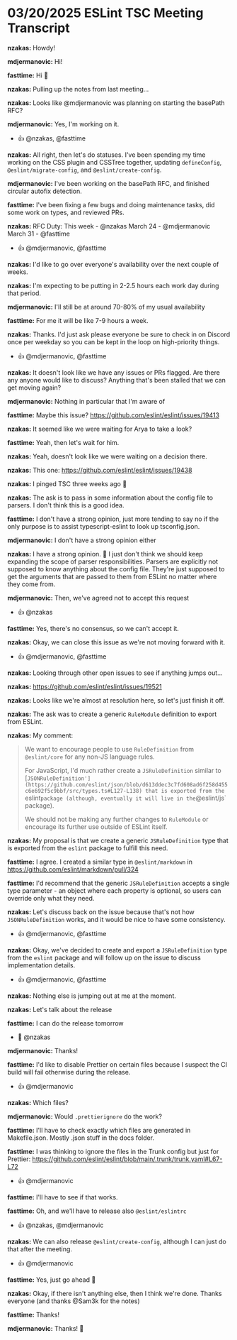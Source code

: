 # 03/20/2025 ESLint TSC Meeting Transcript

**nzakas:** Howdy!

**mdjermanovic:** Hi!

**fasttime:** Hi 👋

**nzakas:** Pulling up the notes from last meeting...

**nzakas:** Looks like @mdjermanovic was planning on starting the basePath RFC?

**mdjermanovic:** Yes, I'm working on it.
 * 👍 @nzakas, @fasttime

**nzakas:** All right, then let's do statuses. I've been spending my time working on the CSS plugin and CSSTree together, updating `defineConfig`, `@eslint/migrate-config`, and `@eslint/create-config`.

**mdjermanovic:** I've been working on the basePath RFC, and finished circular autofix detection.

**fasttime:** I've been fixing a few bugs and doing maintenance tasks, did some work on types, and reviewed PRs.

**nzakas:** RFC Duty:
This week - @nzakas 
March 24 - @mdjermanovic 
March 31 - @fasttime
 * 👍 @mdjermanovic, @fasttime

**nzakas:** I'd like to go over everyone's availability over the next couple of weeks.

**nzakas:** I'm expecting to be putting in 2-2.5 hours each work day during that period.

**mdjermanovic:** I'll still be at around 70-80% of my usual availability

**fasttime:** For me it will be like 7-9 hours a week.

**nzakas:** Thanks. I'd just ask please everyone be sure to check in on Discord once per weekday so you can be kept in the loop on high-priority things.
 * 👍 @mdjermanovic, @fasttime

**nzakas:** It doesn't look like we have any issues or PRs flagged. Are there any anyone would like to discuss? Anything that's been stalled that we can get moving again?

**mdjermanovic:** Nothing in particular that I'm aware of

**fasttime:** Maybe this issue? https://github.com/eslint/eslint/issues/19413

**nzakas:** It seemed like we were waiting for Arya to take a look?

**fasttime:** Yeah, then let's wait for him.

**nzakas:** Yeah, doesn't look like we were waiting on a decision there.

**nzakas:** This one: https://github.com/eslint/eslint/issues/19438

**nzakas:** I pinged TSC three weeks ago 🙂

**nzakas:** The ask is to pass in some information about the config file to parsers. I don't think this is a good idea.

**fasttime:** I don't have a strong opinion, just more tending to say no if the only purpose is to assist typescript-eslint to look up tsconfig.json.

**mdjermanovic:** I don't have a strong opinion either

**nzakas:** I have a strong opinion. 🙂 I just don't think we should keep expanding the scope of parser responsibilities. Parsers are explicitly not supposed to know anything about the config file. They're just supposed to get the arguments that are passed to them from ESLint no matter where they come from.

**mdjermanovic:** Then, we've agreed not to accept this request
 * 👍 @nzakas

**fasttime:** Yes, there's no consensus, so we can't accept it.

**nzakas:** Okay, we can close this issue as we're not moving forward with it.
 * 👍 @mdjermanovic, @fasttime

**nzakas:** Looking through other open issues to see if anything jumps out...

**nzakas:** https://github.com/eslint/eslint/issues/19521

**nzakas:** Looks like we're almost at resolution here, so let's just finish it off.

**nzakas:** The ask was to create a generic `RuleModule` definition to export from ESLint.

**nzakas:** My comment:
> We want to encourage people to use `RuleDefinition` from `@eslint/core` for any non-JS language rules.
> 
> For JavaScript, I'd much rather create a `JSRuleDefinition` similar to [`JSONRuleDefinition'](https://github.com/eslint/json/blob/d613ddec3c7fd608ad6f258d455c6e692f5c9bbf/src/types.ts#L127-L138) that is exported from the `eslint`package (although, eventually it will live in the`@eslint/js` package).
> 
> We should not be making any further changes to `RuleModule` or encourage its further use outside of ESLint itself.

**nzakas:** My proposal is that we create a generic `JSRuleDefinition` type that is exported from the `eslint` package to fulfill this need.

**fasttime:** I agree. I created a similar type in `@eslint/markdown` in https://github.com/eslint/markdown/pull/324

**fasttime:** I'd recommend that the generic `JSRuleDefinition` accepts a single type parameter - an object where each property is optional, so users can override only what they need.

**nzakas:** Let's discuss back on the issue because that's not how `JSONRuleDefinition` works, and it would be nice to have some consistency.
 * 👍 @mdjermanovic, @fasttime

**nzakas:** Okay, we've decided to create and export a `JSRuleDefinition` type from the `eslint` package and will follow up on the issue to discuss implementation details.
 * 👍 @mdjermanovic, @fasttime

**nzakas:** Nothing else is jumping out at me at the moment.

**nzakas:** Let's talk about the release

**fasttime:** I can do the release tomorrow
 * 🙏 @nzakas

**mdjermanovic:** Thanks!

**fasttime:** I'd like to disable Prettier on certain files because I suspect the CI build will fail otherwise during the release.
 * 👍 @mdjermanovic

**nzakas:** Which files?

**mdjermanovic:** Would `.prettierignore` do the work?

**fasttime:** I'll have to check exactly which files are generated in Makefile.json. Mostly .json stuff in the docs folder.

**fasttime:** I was thinking to ignore the files in the Trunk config but just for Prettier: https://github.com/eslint/eslint/blob/main/.trunk/trunk.yaml#L67-L72
 * 👍 @mdjermanovic

**fasttime:** I'll have to see if that works.

**fasttime:** Oh, and we'll have to release also `@eslint/eslintrc`
 * 👍 @nzakas, @mdjermanovic

**nzakas:** We can also release `@eslint/create-config`, although I can just do that after the meeting.
 * 👍 @mdjermanovic

**fasttime:** Yes, just go ahead 🙂

**nzakas:** Okay, if there isn't anything else, then I think we're done. Thanks everyone (and thanks @Sam3k for the notes)

**fasttime:** Thanks!

**mdjermanovic:** Thanks! 👋

